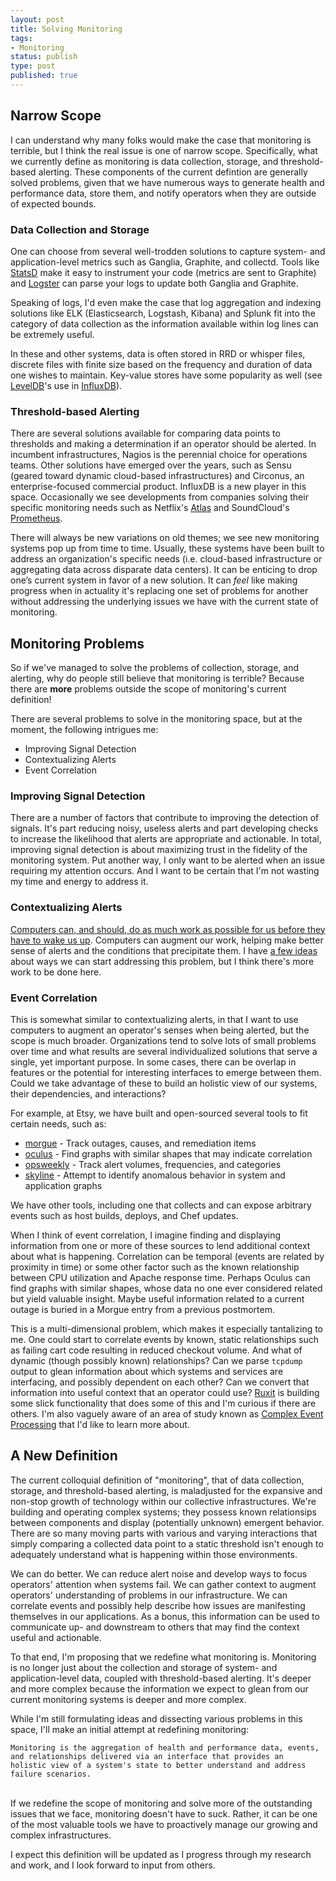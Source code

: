 ```yaml
---
layout: post
title: Solving Monitoring
tags:
- Monitoring
status: publish
type: post
published: true
---
```


## Narrow Scope

I can understand why many folks would make the case that monitoring is
terrible, but I think the real issue is one of narrow scope. Specifically, what
we currently define as monitoring is data collection, storage, and threshold-based
alerting. These components of the current defintion are generally
solved problems, given that we have numerous ways to generate health and
performance data, store them, and notify operators when they are outside of
expected bounds.

### Data Collection and Storage
One can choose from several well-trodden solutions to capture system- and
application-level metrics such as Ganglia, Graphite, and collectd. Tools like
[StatsD](https://github.com/etsy/statsd) make it easy to instrument your code
(metrics are sent to Graphite) and [Logster](https://github.com/etsy/logster)
can parse your logs to update both Ganglia and Graphite.

Speaking of logs, I'd even make the case that log aggregation and indexing
solutions like ELK (Elasticsearch, Logstash, Kibana) and Splunk fit into
the category of data collection as the information available within log lines
can be extremely useful.

In these and other systems, data is often stored in RRD or whisper files,
discrete files with finite size based on the frequency and duration of data
one wishes to maintain. Key-value stores have some popularity as well (see
[LevelDB](http://en.wikipedia.org/wiki/LevelDB)'s use in
[InfluxDB](http://influxdb.com/)).

### Threshold-based Alerting

There are several solutions available for comparing data points to thresholds
and making a determination if an operator should be alerted.
In incumbent infrastructures, Nagios is the perennial choice for operations
teams. Other solutions have emerged over the years, such as Sensu
(geared toward dynamic cloud-based infrastructures) and Circonus, an
enterprise-focused commercial product. InfluxDB is a new player in this space.
Occasionally we see developments from companies solving their specific
monitoring needs such as Netflix's [Atlas](http://techblog.netflix.com/2014/12/introducing-atlas-netflixs-primary.html)
and SoundCloud's [Prometheus](https://developers.soundcloud.com/blog/prometheus-monitoring-at-soundcloud).

There will always be new variations on old themes; we see new monitoring systems pop up from
time to time. Usually, these systems have been built to address an organization's specific
needs (i.e. cloud-based infrastructure or aggregating data across disparate data centers).
It can be enticing to drop one’s current system in favor of a new solution. It can _feel_
like making progress when in actuality it's replacing one set of problems for another without
addressing the underlying issues we have with the current state of monitoring.

## Monitoring Problems

So if we've managed to solve the problems of collection, storage, and alerting,
why do people still believe that monitoring is terrible? Because there are **more**
problems outside the scope of monitoring's current definition!

There are several problems to solve in the monitoring space, but at the moment,
the following intrigues me:

* Improving Signal Detection
* Contextualizing Alerts
* Event Correlation

### Improving Signal Detection

There are a number of factors that contribute to improving the detection of
signals. It's part reducing noisy, useless alerts and part developing checks
to increase the likelihood that alerts are appropriate and actionable. In total,
improving signal detection is about maximizing trust in the fidelity of the
monitoring system. Put another way, I only want to be alerted when an issue
requiring my attention occurs. And I want to be certain that I'm not wasting
my time and energy to address it.

### Contextualizing Alerts

[Computers can, and should, do as much work as possible for us before they have to wake us up](http://ryanfrantz.com/posts/alert-design.html).
Computers can augment our work, helping make better sense of alerts and the
conditions that precipitate them. I have [a few ideas](http://ryanfrantz.com/talks/3am-why-you-got-paged/)
about ways we can start addressing this problem, but I think there's more work
to be done here.

### Event Correlation

This is somewhat similar to contextualizing alerts, in that I want to use
computers to augment an operator's senses when being alerted, but the scope is
much broader. Organizations tend to solve lots of small problems over time and
what results are several individualized solutions that serve a single, yet
important purpose. In some cases, there can be overlap in features or the potential
for interesting interfaces to emerge between them. Could we take advantage of these
to build an holistic view of our systems, their dependencies, and interactions?

For example, at Etsy, we have built and open-sourced several tools to fit certain
needs, such as:

* [morgue](https://github.com/etsy/morgue) - Track outages, causes, and remediation items
* [oculus](https://github.com/etsy/oculus) - Find graphs with similar shapes that may indicate correlation
* [opsweekly](https://github.com/etsy/opsweekly) - Track alert volumes, frequencies, and categories
* [skyline](https://github.com/etsy/skyline) - Attempt to identify anomalous behavior in system and application graphs

We have other tools, including one that collects and can expose arbitrary events
such as host builds, deploys, and Chef updates.

When I think of event correlation, I imagine finding and displaying information
from one or more of these sources to lend additional context about what is
happening. Correlation can be temporal (events are related by proximity in
time) or some other factor such as the known relationship between CPU
utilization and Apache response time. Perhaps Oculus can find graphs with
similar shapes, whose data no one ever considered related but yield valuable
insight. Maybe useful information related to a current outage is buried in a
Morgue entry from a previous postmortem.

This is a multi-dimensional problem, which makes it especially tantalizing to me.
One could start to correlate events by known, static relationships such as
failing cart code resulting in reduced checkout volume. And what of dynamic
(though possibly known) relationships? Can we parse `tcpdump` output to glean
information about which systems and services are interfacing, and possibly
dependent on each other? Can we convert that information into useful context
that an operator could use? [Ruxit](https://ruxit.com/) is building some slick
functionality that does some of this and I'm curious if there are others. I'm
also vaguely aware of an area of study known as
[Complex Event Processing](http://en.wikipedia.org/wiki/Complex_event_processing)
that I'd like to learn more about.

## A New Definition

The current colloquial definition of "monitoring", that of data collection,
storage, and threshold-based alerting, is maladjusted for the expansive and
non-stop growth of technology within our collective infrastructures. We're
building and operating complex systems; they possess known relationsips between
components and display (potentially unknown) emergent behavior. There are so many
moving parts with various and varying interactions that simply comparing a
collected data point to a static threshold isn't enough to adequately understand
what is happening within those environments.

We can do better. We can reduce alert noise and develop ways to focus operators'
attention when systems fail. We can gather context to augment operators'
understanding of problems in our infrastructure. We can correlate events and
possibly help describe how issues are manifesting themselves in our applications.
As a bonus, this information can be used to communicate up- and downstream to
others that may find the context useful and actionable.

To that end, I'm proposing that we redefine what monitoring is. Monitoring is
no longer just about the collection and storage of system- and application-level
data, coupled with threshold-based alerting. It's deeper and more complex because
the information we expect to glean from our current monitoring systems is
deeper and more complex.

While I'm still formulating ideas and dissecting various
problems in this space, I'll make an initial attempt at redefining monitoring:

    Monitoring is the aggregation of health and performance data, events,
    and relationships delivered via an interface that provides an
    holistic view of a system's state to better understand and address
    failure scenarios.

<br>
If we redefine the scope of monitoring and solve more of the outstanding issues
that we face, monitoring doesn't have to suck. Rather, it can be one of the most
valuable tools we have to proactively manage our growing and complex infrastructures.

I expect this definition will be updated as I progress through my research and
work, and I look forward to input from others.
